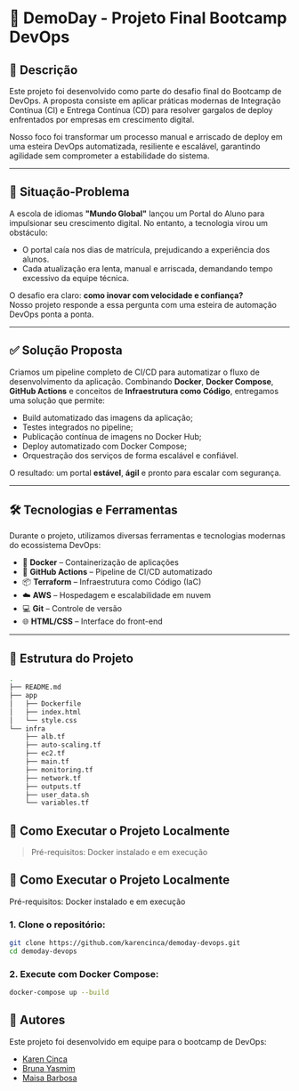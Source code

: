 # 🚀 DemoDay - Projeto Final Bootcamp DevOps

## 📘 Descrição

Este projeto foi desenvolvido como parte do desafio final do Bootcamp de DevOps. A proposta consiste em aplicar práticas modernas de Integração Contínua (CI) e Entrega Contínua (CD) para resolver gargalos de deploy enfrentados por empresas em crescimento digital.

Nosso foco foi transformar um processo manual e arriscado de deploy em uma esteira DevOps automatizada, resiliente e escalável, garantindo agilidade sem comprometer a estabilidade do sistema.

---

## 🎯 Situação-Problema

A escola de idiomas **"Mundo Global"** lançou um Portal do Aluno para impulsionar seu crescimento digital. No entanto, a tecnologia virou um obstáculo:  
- O portal caía nos dias de matrícula, prejudicando a experiência dos alunos.  
- Cada atualização era lenta, manual e arriscada, demandando tempo excessivo da equipe técnica.  

O desafio era claro: **como inovar com velocidade e confiança?**  
Nosso projeto responde a essa pergunta com uma esteira de automação DevOps ponta a ponta.

---

## ✅ Solução Proposta

Criamos um pipeline completo de CI/CD para automatizar o fluxo de desenvolvimento da aplicação. Combinando **Docker**, **Docker Compose**, **GitHub Actions** e conceitos de **Infraestrutura como Código**, entregamos uma solução que permite:

- Build automatizado das imagens da aplicação;
- Testes integrados no pipeline;
- Publicação contínua de imagens no Docker Hub;
- Deploy automatizado com Docker Compose;
- Orquestração dos serviços de forma escalável e confiável.

O resultado: um portal **estável**, **ágil** e pronto para escalar com segurança.

---

## 🛠 Tecnologias e Ferramentas

Durante o projeto, utilizamos diversas ferramentas e tecnologias modernas do ecossistema DevOps:

- 🐳 **Docker** – Containerização de aplicações  
- 🤖 **GitHub Actions** – Pipeline de CI/CD automatizado  
- 📦 **Terraform** – Infraestrutura como Código (IaC)  
- ☁️ **AWS** – Hospedagem e escalabilidade em nuvem  
- 💻 **Git** – Controle de versão  
- 🌐 **HTML/CSS** – Interface do front-end

---
## 📁 Estrutura do Projeto
```bash
.
├── README.md
├── app
│   ├── Dockerfile
│   ├── index.html
│   └── style.css
└── infra
    ├── alb.tf
    ├── auto-scaling.tf
    ├── ec2.tf
    ├── main.tf
    ├── monitoring.tf
    ├── network.tf
    ├── outputs.tf
    ├── user_data.sh
    └── variables.tf
```

## 🚀 Como Executar o Projeto Localmente

> Pré-requisitos: Docker instalado e em execução

## 🚀 Como Executar o Projeto Localmente

Pré-requisitos: Docker instalado e em execução

### 1. Clone o repositório:

```bash
git clone https://github.com/karencinca/demoday-devops.git
cd demoday-devops
```
### 2. Execute com Docker Compose:
```bash
docker-compose up --build
```


## 👥 Autores

Este projeto foi desenvolvido em equipe para o bootcamp de DevOps:

- [Karen Cinca](https://github.com/karencinca)  
- [Bruna Yasmim](https://github.com/brwlly)  
- [Maisa Barbosa](https://github.com/maisabb)  


